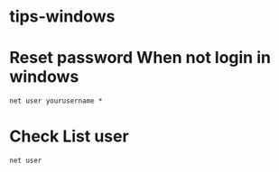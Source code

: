 # tips-windows

# Reset password When not login in windows 
```
net user yourusername *
```

# Check List user
```
net user
```
